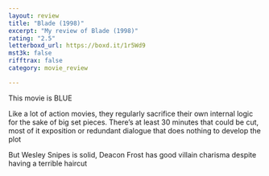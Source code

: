 ```yaml
---
layout: review
title: "Blade (1998)"
excerpt: "My review of Blade (1998)"
rating: "2.5"
letterboxd_url: https://boxd.it/1r5Wd9
mst3k: false
rifftrax: false
category: movie_review

---
```


This movie is BLUE 

Like a lot of action movies, they regularly sacrifice their own internal logic for the sake of big set pieces. There’s at least 30 minutes that could be cut, most of it exposition or redundant dialogue that does nothing to develop the plot

But Wesley Snipes is solid, Deacon Frost has good villain charisma despite having a terrible haircut